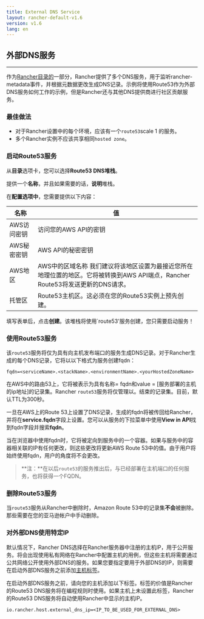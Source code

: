 ```yaml
---
title: External DNS Service
layout: rancher-default-v1.6
version: v1.6
lang: en
---
```


## 外部DNS服务

------

作为[Rancher目录的](https://github.com/rancher/rancher.github.io/blob/master/rancher/v1.6/en/cattle/external-dns-service/%7B%7Bsite.baseurl%7D%7D/rancher/%7B%7Bpage.version%7D%7D/%7B%7Bpage.lang%7D%7D/catalog)一部分，Rancher提供了多个DNS服务，用于监听rancher-metadata事件，并根据元数据更改生成DNS记录。示例将使用Route53作为外部DNS服务如何工作的示例，但是Rancher还与其他DNS提供商进行社区贡献服务。

### 最佳做法

- 对于Rancher设置中的每个环境，应该有一个`route53`scale 1 的服务。
- 多个Rancher实例不应该共享相同`hosted zone`。

### 启动Route53服务

从**目录**选项卡，您可以选择**Route53 DNS堆栈**。

提供一个**名称**，并且如果需要的话，**说明**堆栈。

在**配置选项中**，您需要提供以下内容：

| 名称      | 值                                        |
| ------- | ---------------------------------------- |
| AWS访问密钥 | 访问您的AWS API的密钥                           |
| AWS秘密密钥 | AWS API的秘密密钥                             |
| AWS地区   | AWS中的区域名称 我们建议将该地区设置为最接近您所在地理位置的地区。它将被转换到AWS API端点，Rancher Route53将发送更新的DNS请求。 |
| 托管区     | Route53主机区。这必须在您的Route53实例上预先创建。         |

填写表单后，点击**创建**。该堆栈将使用`route53'服务创建，您只需要启动服务！

### 使用Route53服务

该`route53`服务将仅为具有向主机发布端口的服务生成DNS记录。对于Rancher生成的每个DNS记录，它将以以下格式为服务创建fqdn：

```
fqdn=<serviceName>.<stackName>.<environmentName>.<yourHostedZoneName>

```

在AWS中的路由53上，它将被表示为具有名称= fqdn和value = [服务部署的主机的ip地址]的记录集。Rancher `route53`服务将仅管理以。结束的记录集。目前，默认TTL为300秒。

一旦在AWS上的Route 53上设置了DNS记录，生成的fqdn将被传回给Rancher，并将在**service.fqdn**字段上设置。您可以从服务的下拉菜单中使用**View in API**找到fqdn字段并搜索**fqdn**。

当在浏览器中使用fqdn时，它将被定向到服务中的一个容器。如果与服务中的容器相关联的IP有任何更改，则这些更改将更新AWS Route 53中的值。由于用户将始终使用fqdn，用户的角度将不会更改。

> **注：**在以后`route53`的服务推出后，与已经部署在主机端口的任何服务，也将获得一个FQDN。

### 删除Route53服务

当`route53`服务从Rancher中删除时，Amazon Route 53中的记录集**不会**被删除。那些需要在您的亚马逊帐户中手动删除。

### 对外部DNS使用特定IP

默认情况下，Rancher DNS选择在Rancher服务器中注册的主机IP，用于公开服务。将会出现使用私有网络在Rancher中配置主机的用例，但这些主机将需要通过公共网络公开使用外部DNS的服务。如果您要指定要用于外部DNS的IP，则需要在启动外部DNS服务之前添加[主机标签](https://github.com/rancher/rancher.github.io/blob/master/rancher/v1.6/en/cattle/external-dns-service/%7B%7Bsite.baseurl%7D%7D/rancher/%7B%7Bpage.version%7D%7D/%7B%7Bpage.lang%7D%7D/hosts/#host-labels)。

在启动外部DNS服务之前，请向您的主机添加以下标签。标签的价值是Rancher的Route53 DNS服务将在编程规则时使用。如果主机上未设置此标签，Rancher的Route53 DNS服务将自动使用Rancher中显示的主机IP。

```
io.rancher.host.external_dns_ip=<IP_TO_BE_USED_FOR_EXTERNAL_DNS>
```

